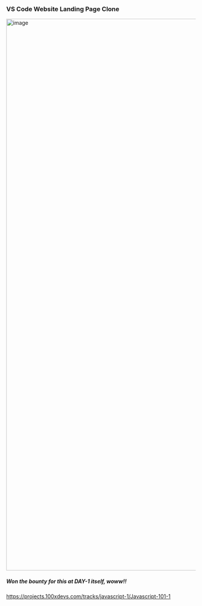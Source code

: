 ### VS Code Website Landing Page Clone

<img width="1464" alt="image" src="https://github.com/user-attachments/assets/7290bf67-3270-4699-91c5-e79a3f2c2967">


##### Won the bounty for this at DAY-1 itself, woww!!
https://projects.100xdevs.com/tracks/javascript-1/Javascript-101-1

